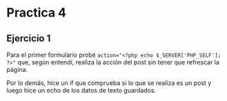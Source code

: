 # Practica 4

## Ejercicio 1

Para el primer formulario probé ``action="<?php echo $_SERVER['PHP_SELF']; ?>"`` que, según entendí, realiza la acción del post sin tener que refrescar la página. 

Por lo demás, hice un if que comprueba si lo que se realiza es un post y luego hice un echo de los datos de texto guardados. 
